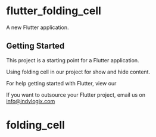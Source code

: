# flutter_folding_cell

A new Flutter application.

## Getting Started

This project is a starting point for a Flutter application.

Using folding cell in our project for show and hide content.

For help getting started with Flutter, view our

If you want to outsource your Flutter project, email us on info@indylogix.com

# folding_cell
